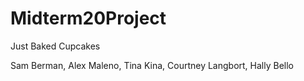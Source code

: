# Midterm20Project

Just Baked Cupcakes

Sam Berman, Alex Maleno, Tina Kina, Courtney Langbort, Hally Bello
